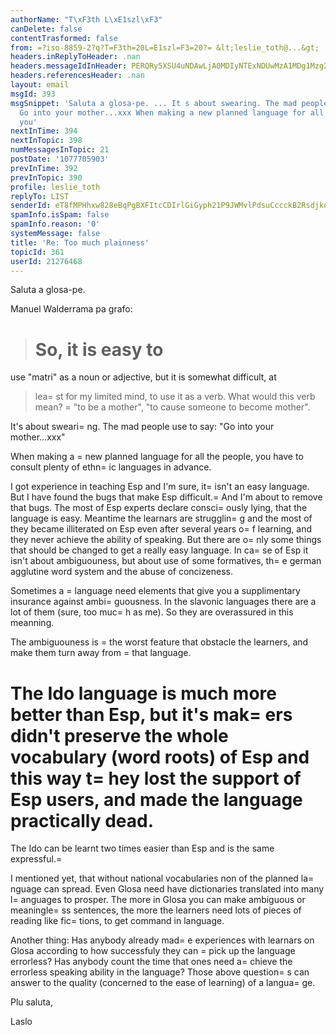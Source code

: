 ```yaml
---
authorName: "T\xF3th L\xE1szl\xF3"
canDelete: false
contentTrasformed: false
from: =?iso-8859-2?q?T=F3th=20L=E1szl=F3=20?= &lt;leslie_toth@...&gt;
headers.inReplyToHeader: .nan
headers.messageIdInHeader: PERQRy5XSU4uNDAwLjA0MDIyNTExNDUwMzA1MDg1Mzg2OTlAZHJvdHBvc3RhLmh1Pg==
headers.referencesHeader: .nan
layout: email
msgId: 393
msgSnippet: 'Saluta a glosa-pe. ... It s about swearing. The mad people use to say:
  Go into your mother...xxx When making a new planned language for all the people,
  you'
nextInTime: 394
nextInTopic: 398
numMessagesInTopic: 21
postDate: '1077705903'
prevInTime: 392
prevInTopic: 390
profile: leslie_toth
replyTo: LIST
senderId: eT8fMPHhxw828eBqPgBXFItcCDIrlGiGyph21P9JWMvlPdsuCccckB2RsdjkoV5OGucMiH-OFE1DJQ_QW1PuchDF8E--iCkntR8swt2QhwfkRfeC0BR0liGrElDY-yHIn_XUWgk9GSzW
spamInfo.isSpam: false
spamInfo.reason: '0'
systemMessage: false
title: 'Re: Too much plainness'
topicId: 361
userId: 21276468
---
```



Saluta a glosa-pe.

 Manuel Walderrama pa grafo:
 
> So, it is easy to 
> =
use "matri" as a noun or adjective, but it is somewhat difficult, at 
> lea=
st for my limited mind, to use it as a verb. What would this verb 
> mean? =
"to be a mother", "to cause someone to become mother".
  
It's about sweari=
ng.
The mad people use to say: "Go into your mother...xxx"
 
When making a =
new planned language for all the people, you have to consult plenty of ethn=
ic languages in advance.

I got experience in teaching Esp and I'm sure, it=
 isn't an easy language. But I have found the bugs that make Esp difficult.=
 And I'm about to remove that bugs. 
The most of Esp experts declare consci=
ously lying, that the language is easy. Meantime the learnars are strugglin=
g and the most of they became illiterated on Esp even after several years o=
f learning, and they never achieve the ability of speaking. But there are o=
nly some things that should be changed to get a really easy language. In ca=
se of Esp it isn't about ambiguouness, but about use of some formatives, th=
e german  agglutine word system and the abuse of concizeness.

Sometimes a =
language need elements that give you a supplimentary insurance against ambi=
guousness. In the slavonic languages there are a lot of them (sure, too muc=
h as me). So they are overassured  in this meanning. 

The ambiguouness is =
the worst feature that obstacle the learners, and make them turn away from =
that language.

The Ido language is much more better than Esp, but it's mak=
ers didn't preserve the whole vocabulary (word roots) of Esp and this way t=
hey lost the support of Esp users, and made the language practically dead.
=
The Ido can be learnt two times easier than Esp and is the same expressful.=


I mentioned yet, that without national vocabularies non of the planned la=
nguage can spread.
Even Glosa need have dictionaries translated into many l=
anguages to prosper. 
The more in Glosa you can make ambiguous or meaningle=
ss sentences, the more the learners need lots of pieces of reading like fic=
tions, to get command in language. 

Another thing:
Has anybody already mad=
e experiences with learnars on Glosa according to how successfuly they can =
pick up the language errorless?
Has anybody count the time that ones need a=
chieve the errorless speaking ability in the language?
Those above question=
s can answer to the quality (concerned to the ease of learning) of a langua=
ge.


Plu saluta,

Laslo
